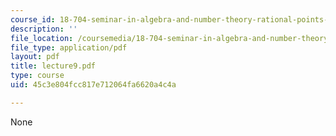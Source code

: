 ```yaml
---
course_id: 18-704-seminar-in-algebra-and-number-theory-rational-points-on-elliptic-curves-fall-2004
description: ''
file_location: /coursemedia/18-704-seminar-in-algebra-and-number-theory-rational-points-on-elliptic-curves-fall-2004/45c3e804fcc817e712064fa6620a4c4a_lecture9.pdf
file_type: application/pdf
layout: pdf
title: lecture9.pdf
type: course
uid: 45c3e804fcc817e712064fa6620a4c4a

---
```

None